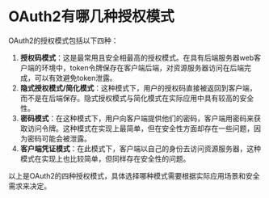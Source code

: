 # OAuth2有哪几种授权模式

OAuth2的授权模式包括以下四种：

1. **授权码模式**：这是最常用且安全相最高的授权模式。在具有后端服务器web客户端的环境中，token令牌保存在客户端后端，对资源服务器访问在后端完成，可以有效避免token泄露。
2. **隐式授权模式/简化模式**：这种模式下，用户的授权码直接被返回到客户端，而不是在后端保存。隐式授权模式与简化模式在实际应用中具有较高的安全性。
3. **密码模式**：在这种模式下，用户向客户端提供他们的密码，客户端用密码来获取访问令牌。这种模式在实现上最简单，但在安全性方面却存在一些问题，因为密码可能会被泄露。
4. **客户端凭证模式**：在此模式下，客户端以自己的身份去访问资源服务器，这种模式在实现上也比较简单，但同样存在安全性的问题。

以上是OAuth2的四种授权模式，具体选择哪种模式需要根据实际应用场景和安全需求来决定。
